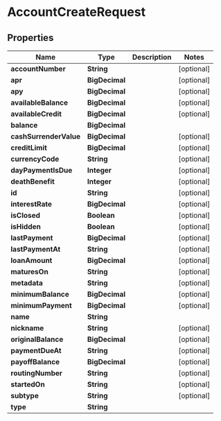 

# AccountCreateRequest


## Properties

Name | Type | Description | Notes
------------ | ------------- | ------------- | -------------
**accountNumber** | **String** |  |  [optional]
**apr** | **BigDecimal** |  |  [optional]
**apy** | **BigDecimal** |  |  [optional]
**availableBalance** | **BigDecimal** |  |  [optional]
**availableCredit** | **BigDecimal** |  |  [optional]
**balance** | **BigDecimal** |  | 
**cashSurrenderValue** | **BigDecimal** |  |  [optional]
**creditLimit** | **BigDecimal** |  |  [optional]
**currencyCode** | **String** |  |  [optional]
**dayPaymentIsDue** | **Integer** |  |  [optional]
**deathBenefit** | **Integer** |  |  [optional]
**id** | **String** |  |  [optional]
**interestRate** | **BigDecimal** |  |  [optional]
**isClosed** | **Boolean** |  |  [optional]
**isHidden** | **Boolean** |  |  [optional]
**lastPayment** | **BigDecimal** |  |  [optional]
**lastPaymentAt** | **String** |  |  [optional]
**loanAmount** | **BigDecimal** |  |  [optional]
**maturesOn** | **String** |  |  [optional]
**metadata** | **String** |  |  [optional]
**minimumBalance** | **BigDecimal** |  |  [optional]
**minimumPayment** | **BigDecimal** |  |  [optional]
**name** | **String** |  | 
**nickname** | **String** |  |  [optional]
**originalBalance** | **BigDecimal** |  |  [optional]
**paymentDueAt** | **String** |  |  [optional]
**payoffBalance** | **BigDecimal** |  |  [optional]
**routingNumber** | **String** |  |  [optional]
**startedOn** | **String** |  |  [optional]
**subtype** | **String** |  |  [optional]
**type** | **String** |  | 



